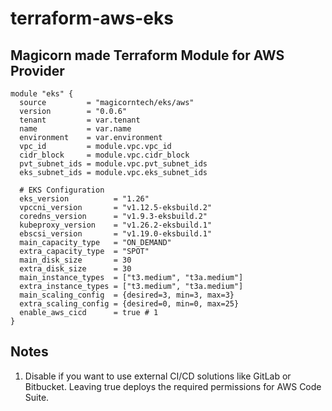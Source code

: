 # terraform-aws-eks

Magicorn made Terraform Module for AWS Provider
--
```
module "eks" {
  source         = "magicorntech/eks/aws"
  version        = "0.0.6"
  tenant         = var.tenant
  name           = var.name
  environment    = var.environment
  vpc_id         = module.vpc.vpc_id
  cidr_block     = module.vpc.cidr_block
  pvt_subnet_ids = module.vpc.pvt_subnet_ids
  eks_subnet_ids = module.vpc.eks_subnet_ids

  # EKS Configuration
  eks_version          = "1.26"
  vpccni_version       = "v1.12.5-eksbuild.2"
  coredns_version      = "v1.9.3-eksbuild.2"
  kubeproxy_version    = "v1.26.2-eksbuild.1"
  ebscsi_version       = "v1.19.0-eksbuild.1"
  main_capacity_type   = "ON_DEMAND"
  extra_capacity_type  = "SPOT"
  main_disk_size       = 30
  extra_disk_size      = 30
  main_instance_types  = ["t3.medium", "t3a.medium"]
  extra_instance_types = ["t3.medium", "t3a.medium"]
  main_scaling_config  = {desired=3, min=3, max=3}
  extra_scaling_config = {desired=0, min=0, max=25}
  enable_aws_cicd      = true # 1
}
```

## Notes
1) Disable if you want to use external CI/CD solutions like GitLab or Bitbucket. Leaving true deploys the required permissions for AWS Code Suite.